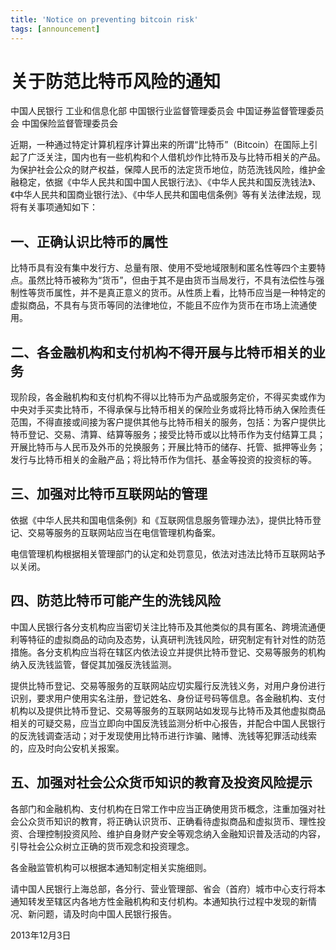 ```yaml
---
title: 'Notice on preventing bitcoin risk'
tags: [announcement]
---
```


# 关于防范比特币风险的通知

中国人民银行 工业和信息化部 中国银行业监督管理委员会 中国证券监督管理委员会 中国保险监督管理委员会

近期，一种通过特定计算机程序计算出来的所谓“比特币”（Bitcoin）在国际上引起了广泛关注，国内也有一些机构和个人借机炒作比特币及与比特币相关的产品。为保护社会公众的财产权益，保障人民币的法定货币地位，防范洗钱风险，维护金融稳定，依据《中华人民共和国中国人民银行法》、《中华人民共和国反洗钱法》、《中华人民共和国商业银行法》、《中华人民共和国电信条例》等有关法律法规，现将有关事项通知如下：

## 一、正确认识比特币的属性

比特币具有没有集中发行方、总量有限、使用不受地域限制和匿名性等四个主要特点。虽然比特币被称为“货币”，但由于其不是由货币当局发行，不具有法偿性与强制性等货币属性，并不是真正意义的货币。从性质上看，比特币应当是一种特定的虚拟商品，不具有与货币等同的法律地位，不能且不应作为货币在市场上流通使用。

## 二、各金融机构和支付机构不得开展与比特币相关的业务

现阶段，各金融机构和支付机构不得以比特币为产品或服务定价，不得买卖或作为中央对手买卖比特币，不得承保与比特币相关的保险业务或将比特币纳入保险责任范围，不得直接或间接为客户提供其他与比特币相关的服务，包括：为客户提供比特币登记、交易、清算、结算等服务；接受比特币或以比特币作为支付结算工具；开展比特币与人民币及外币的兑换服务；开展比特币的储存、托管、抵押等业务；发行与比特币相关的金融产品；将比特币作为信托、基金等投资的投资标的等。

## 三、加强对比特币互联网站的管理

依据《中华人民共和国电信条例》和《互联网信息服务管理办法》，提供比特币登记、交易等服务的互联网站应当在电信管理机构备案。

电信管理机构根据相关管理部门的认定和处罚意见，依法对违法比特币互联网站予以关闭。

## 四、防范比特币可能产生的洗钱风险

中国人民银行各分支机构应当密切关注比特币及其他类似的具有匿名、跨境流通便利等特征的虚拟商品的动向及态势，认真研判洗钱风险，研究制定有针对性的防范措施。各分支机构应当将在辖区内依法设立并提供比特币登记、交易等服务的机构纳入反洗钱监管，督促其加强反洗钱监测。

提供比特币登记、交易等服务的互联网站应切实履行反洗钱义务，对用户身份进行识别，要求用户使用实名注册，登记姓名、身份证号码等信息。各金融机构、支付机构以及提供比特币登记、交易等服务的互联网站如发现与比特币及其他虚拟商品相关的可疑交易，应当立即向中国反洗钱监测分析中心报告，并配合中国人民银行的反洗钱调查活动；对于发现使用比特币进行诈骗、赌博、洗钱等犯罪活动线索的，应及时向公安机关报案。

## 五、加强对社会公众货币知识的教育及投资风险提示

各部门和金融机构、支付机构在日常工作中应当正确使用货币概念，注重加强对社会公众货币知识的教育，将正确认识货币、正确看待虚拟商品和虚拟货币、理性投资、合理控制投资风险、维护自身财产安全等观念纳入金融知识普及活动的内容，引导社会公众树立正确的货币观念和投资理念。

各金融监管机构可以根据本通知制定相关实施细则。

请中国人民银行上海总部，各分行、营业管理部、省会（首府）城市中心支行将本通知转发至辖区内各地方性金融机构和支付机构。本通知执行过程中发现的新情况、新问题，请及时向中国人民银行报告。

2013年12月3日